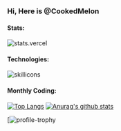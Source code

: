 ### Hi, Here is @CookedMelon

#### Stats:

![stats.vercel](https://github-readme-stats.vercel.app/api?username=CookedMelon&include_all_commits=true&count_private-true&custom_title=CookedMelon'%20GitHub%20Stats&line_height=30&show_icons=true&hide_border=true&bg_color=192133&title_color=efb752&icon_color=efb752&text_color=70bed9")

#### Technologies:

![skillicons](https://skillicons.dev/icons?i=go,py,nodejs,js,ts,html,css,c,cpp,vue,php,java,matlab,ai,azure,docker,cmake,git,github,gitlab,linux,mysql,postgresql,md,latex,v,vscode,visualstudio,vim,eclipse,idea,nginx,postman,stackoverflow,powershell,pytorch,tensorflow,django,threejs,bash,rabbitmq,arduino,androidstudio)

#### Monthly Coding:
[![Top Langs](https://github-readme-stats.vercel.app/api/top-langs?username=CookedMelon&show_icons=true&locale=en&layout=compact&hide=html&langs_count=8)](https://github.com/CookedMelon/)
[![Anurag's github stats](https://github-readme-stats.vercel.app/api?username=CookedMelon&count_private=true&show_icons=true)](https://github.com/anuraghazra/github-readme-stats)
<!--START_SECTION:waka-->
[![profile-trophy](https://github-profile-trophy.vercel.app/?username=CookedMelon)
